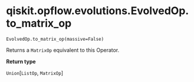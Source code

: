 # qiskit.opflow\.evolutions.EvolvedOp.to\_matrix\_op

`EvolvedOp.to_matrix_op(massive=False)`

Returns a `MatrixOp` equivalent to this Operator.

**Return type**

`Union`\[`ListOp`, `MatrixOp`]
